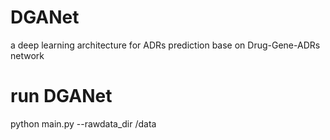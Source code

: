 # DGANet
a deep learning architecture for ADRs prediction base on Drug-Gene-ADRs network

# run DGANet
python main.py --rawdata_dir /data
